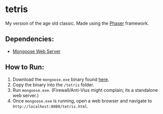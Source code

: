 # tetris
My version of the age old classic. Made using the [Phaser](https://github.com/photonstorm/phaser "Phaser") framework.

## Dependencies: ##

- [Mongoose Web Server](https://www.cesanta.com/products/binary)

## How to Run: ##

1. Download the `mongoose.exe` binary found [here](https://www.cesanta.com/products/binary).
2. Copy the binary into the `/tetris` folder.
3. Run `mongoose.exe`. (Firewall/Anti-Vius might complain; its a standalone web server.)
4. Once `mongoose.exe` is running, open a web browser and navigate to `http://localhost:8080/tetris.html`.